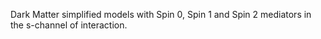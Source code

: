 Dark Matter simplified models with Spin 0, Spin 1 and Spin 2 mediators in the s-channel of interaction.
